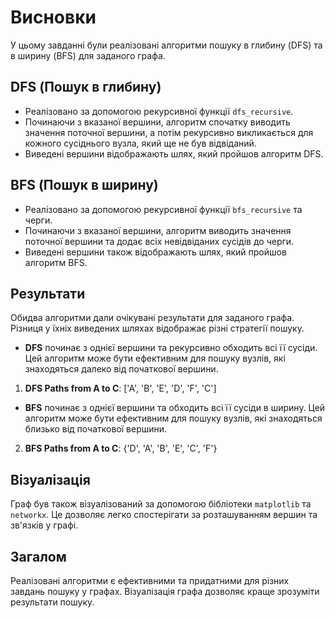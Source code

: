 # Висновки

У цьому завданні були реалізовані алгоритми пошуку в глибину (DFS) та в ширину (BFS) для заданого графа.

## DFS (Пошук в глибину)

- Реалізовано за допомогою рекурсивної функції `dfs_recursive`.
- Починаючи з вказаної вершини, алгоритм спочатку виводить значення поточної вершини, а потім рекурсивно викликається для кожного сусіднього вузла, який ще не був відвіданий.
- Виведені вершини відображають шлях, який пройшов алгоритм DFS.

## BFS (Пошук в ширину)

- Реалізовано за допомогою рекурсивної функції `bfs_recursive` та черги.
- Починаючи з вказаної вершини, алгоритм виводить значення поточної вершини та додає всіх невідвіданих сусідів до черги.
- Виведені вершини також відображають шлях, який пройшов алгоритм BFS.

## Результати

Обидва алгоритми дали очікувані результати для заданого графа. Різниця у їхніх виведених шляхах відображає різні стратегії пошуку.

- **DFS** починає з однієї вершини та рекурсивно обходить всі її сусіди. Цей алгоритм може бути ефективним для пошуку вузлів, які знаходяться далеко від початкової вершини.

1. **DFS Paths from A to C**: ['A', 'B', 'E', 'D', 'F', 'C']

- **BFS** починає з однієї вершини та обходить всі її сусіди в ширину. Цей алгоритм може бути ефективним для пошуку вузлів, які знаходяться близько від початкової вершини.

2. **BFS Paths from A to C**: {'D', 'A', 'B', 'E', 'C', 'F'}

## Візуалізація

Граф був також візуалізований за допомогою бібліотеки `matplotlib` та `networkx`. Це дозволяє легко спостерігати за розташуванням вершин та зв'язків у графі.

## Загалом

Реалізовані алгоритми є ефективними та придатними для різних завдань пошуку у графах. Візуалізація графа дозволяє краще зрозуміти результати пошуку.
